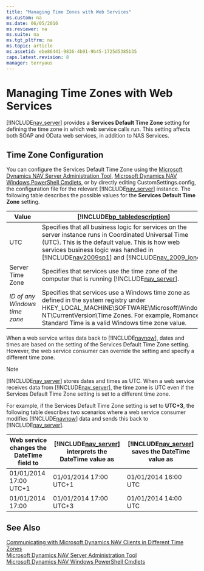 ```yaml
---
title: "Managing Time Zones with Web Services"
ms.custom: na
ms.date: 06/05/2016
ms.reviewer: na
ms.suite: na
ms.tgt_pltfrm: na
ms.topic: article
ms.assetid: ebe86441-9836-4b91-9b45-1725d5385b35
caps.latest.revision: 8
manager: terryaus
---
```

# Managing Time Zones with Web Services
[!INCLUDE[nav_server](../dynamics-nav/includes/nav_server_md.md)] provides a **Services Default Time Zone** setting for defining the time zone in which web service calls run. This setting affects both SOAP and OData web services, in addition to NAS Services.  
  
## Time Zone Configuration  
 You can configure the Services Default Time Zone using the [Microsoft Dynamics NAV Server Administration Tool](../dynamics-nav/Microsoft-Dynamics-NAV-Server-Administration-Tool.md), [Microsoft Dynamics NAV Windows PowerShell Cmdlets](../dynamics-nav/Microsoft-Dynamics-NAV-Windows-PowerShell-Cmdlets.md), or by directly editing CustomSettings.config, the configuration file for the relevant [!INCLUDE[nav_server](../dynamics-nav/includes/nav_server_md.md)] instance. The following table describes the possible values for the **Services Default Time Zone** setting.  
  
|Value|[!INCLUDE[bp_tabledescription](../dynamics-nav/includes/bp_tabledescription_md.md)]|  
|-----------|---------------------------------------|  
|UTC|Specifies that all business logic for services on the server instance runs in Coordinated Universal Time \(UTC\). This is the default value. This is how web services business logic was handled in [!INCLUDE[nav2009sp1](../dynamics-nav/includes/nav2009sp1_md.md)] and [!INCLUDE[nav_2009_long](../dynamics-nav/includes/nav_2009_long_md.md)].|  
|Server Time Zone|Specifies that services use the time zone of the computer that is running [!INCLUDE[nav_server](../dynamics-nav/includes/nav_server_md.md)].|  
|*ID of any Windows time zone*|Specifies that services use a Windows time zone as defined in the system registry under HKEY\_LOCAL\_MACHINE\\SOFTWARE\\Microsoft\\Windows NT\\CurrentVersion\\Time Zones. For example, Romance Standard Time is a valid Windows time zone value.|  
  
 When a web service writes data back to [!INCLUDE[navnow](../dynamics-nav/includes/navnow_md.md)], dates and times are based on the setting of the Services Default Time Zone setting. However, the web service consumer can override the setting and specify a different time zone.  
  
> [!NOTE]  
>  [!INCLUDE[nav_server](../dynamics-nav/includes/nav_server_md.md)] stores dates and times as UTC. When a web service receives data from [!INCLUDE[nav_server](../dynamics-nav/includes/nav_server_md.md)], the time zone is UTC even if the Services Default Time Zone setting is set to a different time zone.  
  
 For example, if the Services Default Time Zone setting is set to **UTC\+3**, the following table describes two scenarios where a web service consumer modifies [!INCLUDE[navnow](../dynamics-nav/includes/navnow_md.md)] data and sends this back to [!INCLUDE[nav_server](../dynamics-nav/includes/nav_server_md.md)].  
  
|Web service changes the DateTime field to|[!INCLUDE[nav_server](../dynamics-nav/includes/nav_server_md.md)] interprets the DateTime value as|[!INCLUDE[nav_server](../dynamics-nav/includes/nav_server_md.md)] saves the DateTime value as|  
|-----------------------------------------------|---------------------------------------------------------------|----------------------------------------------------------|  
|01\/01\/2014 17:00 UTC\+1|01\/01\/2014 17:00 UTC\+1|01\/01\/2014 16:00 UTC|  
|01\/01\/2014 17:00|01\/01\/2014 17:00 UTC\+3|01\/01\/2014 14:00 UTC|  
  
## See Also  
 [Communicating with Microsoft Dynamics NAV Clients in Different Time Zones](../dynamics-nav/Communicating-with-Microsoft-Dynamics-NAV-Clients-in-Different-Time-Zones.md)   
 [Microsoft Dynamics NAV Server Administration Tool](../dynamics-nav/Microsoft-Dynamics-NAV-Server-Administration-Tool.md)   
 [Microsoft Dynamics NAV Windows PowerShell Cmdlets](../dynamics-nav/Microsoft-Dynamics-NAV-Windows-PowerShell-Cmdlets.md)